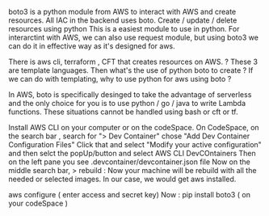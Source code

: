 boto3 is a python module from AWS to interact with AWS and create resources.
All IAC in the backend uses boto.
Create / update / delete resources using python
This is a easiest module to use in python.
For interarctint with AWS, we can also use request module, but using boto3 we can do it in effective way as it's designed for aws.

There is aws cli, terraform , CFT that creates resources on AWS. ? These 3 are template languages.
Then what's the use of python boto to create ?
If we can do with templating, why to use python for aws using boto ?

In AWS, boto is specifically desinged to take the advantage of serverless and the only choice for you is to use python / go / java to write Lambda functions.
These situations cannot be handled using bash or cft or tf.

Install AWS CLI on your computer or on the codeSpace.
On CodeSpace, on the search bar , search for "> Dev Container" chose "Add Dev Container Configuration Files"
Click that and select "Modify your active configuration" and then selct the popUp/button and select AWS CLI DevCOntainers
Then on the left pane you see .devcontainer/devcontainer.json file
Now on the middle search bar, > rebuild : Now your machine will be rebuild with all the needed or selected images.
In our case, we would get aws installed.


aws configure   ( enter access and secret key)
Now : pip install boto3 ( on your codeSpace )
